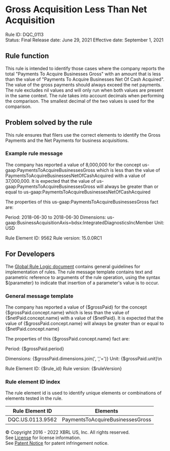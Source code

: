 # Gross Acquisition Less Than Net Acquisition  
Rule ID: DQC_0113  
Status: Final
Release date: June 29, 2021
Effective date: September 1, 2021
  
## Rule function
This rule is intended to identify those cases where the company reports the total "Payments To Acquire Businesses Gross" with an amount that is less than the value of "Payments To Acquire Businesses Net Of Cash Acquired". The value of the gross payments should always exceed the net payments. The rule excludes nil values and will only run when both values are present in the same context. The rule takes into account decimals when performing the comparison. The smallest decimal of the two values is used for the comparison.

## Problem solved by the rule
This rule ensures that filers use the correct elements to identify the Gross Payments and the Net Payments for business acquisitions.

### Example rule message
The company has reported a value of  8,000,000 for the concept us-gaap:PaymentsToAcquireBusinessesGross which is less than the value of PaymentsToAcquireBusinessesNetOfCashAcquired  with a value of 37,000,000. It is expected that the value of us-gaap:PaymentsToAcquireBusinessesGross will always be greater than or equal to us-gaap:PaymentsToAcquireBusinessesNetOfCashAcquired 

The properties of this us-gaap:PaymentsToAcquireBusinessesGross fact are:

Period: 2018-06-30 to 2018-06-30
Dimensions: us-gaap:BusinessAcquisitionAxis=bdsx:IntegratedDiagnosticsIncMember
Unit: USD

Rule Element ID: 9562
Rule version: 15.0.0RC1

## For Developers  
The [Global Rule Logic document](https://github.com/DataQualityCommittee/dqc_us_rules/blob/master/docs/GlobalRuleLogic.md) contains general guidelines for implementation of rules. The rule message template contains text and parametric reference to arguments of the rule operation, using the syntax ${parameter} to indicate that insertion of a parameter's value is to occur.  
  
### General message template  
The company has reported a value of  {$grossPaid} for the concept {$grossPaid.concept.name} which is less than the value of {$netPaid.concept.name} with a value of {$netPaid}. It is expected that the value of {$grossPaid.concept.name} will always be greater than or equal to {$netPaid.concept.name} 

The properties of this {$grossPaid.concept.name} fact are:

Period: {$grossPaid.period}

Dimensions: {$grossPaid.dimensions.join(', ','=')}
Unit: {$grossPaid.unit}\n

Rule Element ID: {$rule_id}
Rule version: {$ruleVersion}
  
### Rule element ID index  
The rule element id is used to identify unique elements or combinations of elements tested in the rule.

|Rule Element ID|Elements|
|--- |--- |
|DQC.US.0113.9562|PaymentsToAcquireBusinessesGross|
  
© Copyright 2016 - 2022 XBRL US, Inc. All rights reserved.   
See [License](https://xbrl.us/dqc-license) for license information.  
See [Patent Notice](https://xbrl.us/dqc-patent) for patent infringement notice.  